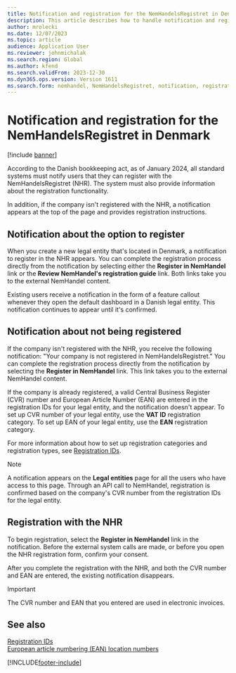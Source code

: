 ```yaml
---
title: Notification and registration for the NemHandelsRegistret in Denmark
description: This article describes how to handle notification and registration with the NemHandelsRegistret (NHR) in Denmark.
author: mrolecki
ms.date: 12/07/2023
ms.topic: article
audience: Application User
ms.reviewer: johnmichalak
ms.search.region: Global
ms.author: kfend
ms.search.validFrom: 2023-12-30
ms.dyn365.ops.version: Version 1611
ms.search.form: nemhandel, NemHandelsRegistret, notification, registration, denmark
---
```


# Notification and registration for the NemHandelsRegistret in Denmark

[!include [banner](../../includes/banner.md)]

According to the Danish bookkeeping act, as of January 2024, all standard systems must notify users that they can register with the NemHandelsRegistret (NHR). The system must also provide information about the registration functionality.

In addition, if the company isn't registered with the NHR, a notification appears at the top of the page and provides registration instructions.

## Notification about the option to register

When you create a new legal entity that's located in Denmark, a notification to register in the NHR appears. You can complete the registration process directly from the notification by selecting either the **Register in NemHandel** link or the **Review NemHandel's registration guide** link. Both links take you to the external NemHandel content.

Existing users receive a notification in the form of a feature callout whenever they open the default dashboard in a Danish legal entity. This notification continues to appear until it's confirmed.

## Notification about not being registered

If the company isn't registered with the NHR, you receive the following notification: "Your company is not registered in NemHandelsRegistret." You can complete the registration process directly from the notification by selecting the **Register in NemHandel** link. This link takes you to the external NemHandel content.

If the company is already registered, a valid Central Business Register (CVR) number and European Article Number (EAN) are entered in the registration IDs for your legal entity, and the notification doesn't appear. To set up CVR number of your legal entity, use the **VAT ID** registration category. To set up EAN of your legal entity, use the **EAN** registration category.

For more information about how to set up registration categories and registration types, see [Registration IDs](../europe/emea-registration-ids.md).

> [!NOTE]
> A notification appears on the **Legal entities** page for all the users who have access to this page. Through an API call to NemHandel, registration is confirmed based on the company's CVR number from the registration IDs for the legal entity.

## Registration with the NHR

To begin registration, select the **Register in NemHandel** link in the notification. Before the external system calls are made, or before you open the NHR registration form, confirm your consent.

After you complete the registration with the NHR, and both the CVR number and EAN are entered, the existing notification disappears.

> [!IMPORTANT]
> The CVR number and EAN that you entered are used in electronic invoices.

## See also

[Registration IDs](../europe/emea-registration-ids.md)  
[European article numbering (EAN) location numbers](../europe/ean-number.md)

[!INCLUDE[footer-include](../../../includes/footer-banner.md)]
